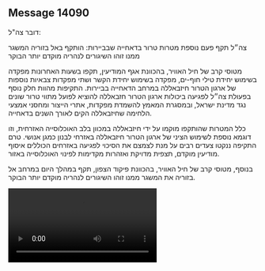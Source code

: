 ## Message 14090

דובר צה"ל:

צה״ל תקף פעם נוספת מטרות טרור בדאחייה שבביירות: הותקף באל בזוריה המשגר ממנו זוהו השיגורים לנהריה מוקדם יותר הבוקר

מטוסי קרב של חיל האוויר, בהכוונת אגף המודיעין, תקפו בשעות האחרונות מפקדה בשימוש יחידת טילי חוף-ים, מפקדה בשימוש יחידת הקשר ושתי מפקדות צבאיות נוספות של ארגון הטרור חיזבאללה במרחב הדאחייה בביירות.
התקיפות מהוות חלק נוסף בפעולת צה״ל לפגיעה ביכולות ארגון הטרור חזבאללה להוציא לפועל מתווי טרור שונים נגד מדינת ישראל, ובמסגרת המאמץ להשמדת מפקדות, אתרי הייצור ומחסני אמצעי הלחימה שחיזבאללה הקים לאורך השנים בדאחייה.

כלל המטרות שהותקפו מוקמו על ידי חיזבאללה במכוון בלב האוכלוסייה האזרחית, וזו דוגמא נוספת לשימוש הציני של ארגון הטרור חיזבאללה באזרחי לבנון כמגן אנושי. טרם התקיפה ננקטו צעדים רבים על מנת לצמצם את הסיכוי לפגיעה באזרחים הכוללים איסוף מודיעין מוקדם, תצפית מדויקת ואזהרות מקדימות לפינוי האוכלוסייה באזור.

בנוסף, מטוסי קרב של חיל האוויר, בהכוונת פיקוד הצפון, תקף במהלך היום במרחב אל בזוריה את המשגר ממנו זוהו השיגורים לנהריה מוקדם יותר הבוקר.

![Video](14090/14090_media.mp4)

